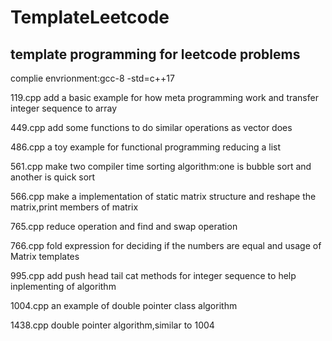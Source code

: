 # TemplateLeetcode

## template programming for leetcode problems

complie envrionment:gcc-8 -std=c++17

119.cpp add a basic example for how meta programming work and transfer integer sequence to array

449.cpp add some functions to do similar operations as vector does

486.cpp a toy example for functional programming reducing a list

561.cpp make two compiler time sorting algorithm:one is bubble sort and another is quick sort

566.cpp make a implementation of static matrix structure and reshape the matrix,print members of matrix

765.cpp reduce operation and find and swap operation

766.cpp fold expression for deciding if the numbers are equal and usage of Matrix templates

995.cpp add push head tail cat methods for integer sequence to help inplementing of algorithm

1004.cpp an example of double pointer class algorithm

1438.cpp double pointer algorithm,similar to 1004
